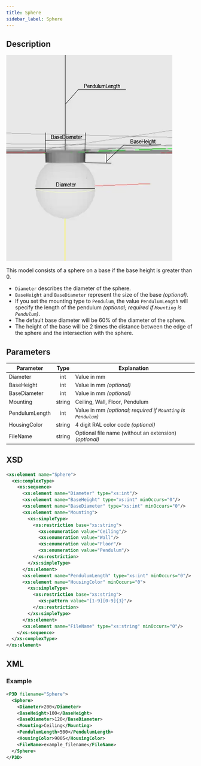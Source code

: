 ```yaml
---
title: Sphere
sidebar_label: Sphere
---
```


## Description

![Sphere Luminaire](/img/docs/geometry/parametric/sphere.webp)

This model consists of a sphere on a base if the base height is greater than 0.

- `Diameter` describes the diameter of the sphere.
- `BaseHeight` and `BaseDiameter` represent the size of the base *(optional)*.
- If you set the mounting type to `Pendulum`, the value `PendulumLength` will specify the length of the pendulum *(optional; required if `Mounting` is `Pendulum`)*.
- The default base diameter will be 60% of the diameter of the sphere.
- The height of the base will be 2 times the distance between the edge of the sphere and the intersection with the sphere.

## Parameters

| Parameter      | Type   | Explanation                                                   |
| -------------- | :----: | ------------------------------------------------------------- |
| Diameter       | int    | Value in mm                                                   |
| BaseHeight     | int    | Value in mm *(optional)*                                      |
| BaseDiameter   | int    | Value in mm *(optional)*                                      |
| Mounting       | string | Ceiling, Wall, Floor, Pendulum                                |
| PendulumLength | int    | Value in mm *(optional; required if `Mounting` is `Pendulum`)*  |
| HousingColor   | string | 4 digit RAL color code *(optional)*                           |
| FileName       | string | Optional file name (without an extension) *(optional)*        |

## XSD

```xml
<xs:element name="Sphere">
  <xs:complexType>
    <xs:sequence>
      <xs:element name="Diameter" type="xs:int"/>
      <xs:element name="BaseHeight" type="xs:int" minOccurs="0"/>
      <xs:element name="BaseDiameter" type="xs:int" minOccurs="0"/>
      <xs:element name="Mounting">
        <xs:simpleType>
          <xs:restriction base="xs:string">
            <xs:enumeration value="Ceiling"/>
            <xs:enumeration value="Wall"/>
            <xs:enumeration value="Floor"/>
            <xs:enumeration value="Pendulum"/>
          </xs:restriction>
        </xs:simpleType>
      </xs:element>
      <xs:element name="PendulumLength" type="xs:int" minOccurs="0"/>
      <xs:element name="HousingColor" minOccurs="0">
        <xs:simpleType>
          <xs:restriction base="xs:string">
            <xs:pattern value="[1-9][0-9]{3}"/>
          </xs:restriction>
        </xs:simpleType>
      </xs:element>
      <xs:element name="FileName" type="xs:string" minOccurs="0"/>
    </xs:sequence>
  </xs:complexType>
</xs:element>
```

## XML

### Example

```xml
<P3D filename="Sphere">
  <Sphere>
    <Diameter>200</Diameter>
    <BaseHeight>100</BaseHeight>
    <BaseDiameter>120</BaseDiameter>
    <Mounting>Ceiling</Mounting>
    <PendulumLength>500</PendulumLength>
    <HousingColor>9005</HousingColor>
    <FileName>example_filename</FileName>
  </Sphere>
</P3D>
```
